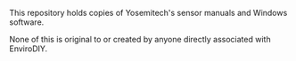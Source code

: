 This repository holds copies of Yosemitech's sensor manuals and Windows software.

None of this is original to or created by anyone directly associated with EnviroDIY.